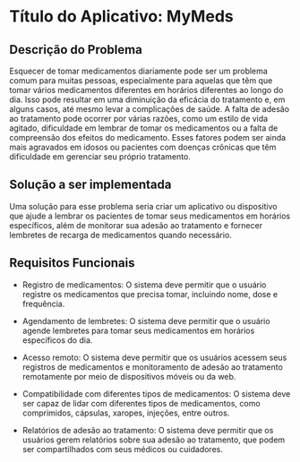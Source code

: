 # Título do Aplicativo: MyMeds

## Descrição do Problema

Esquecer de tomar medicamentos diariamente pode ser um problema comum para muitas pessoas, especialmente para aquelas que têm que tomar vários medicamentos diferentes em horários diferentes ao longo do dia. Isso pode resultar em uma diminuição da eficácia do tratamento e, em alguns casos, até mesmo levar a complicações de saúde. A falta de adesão ao tratamento pode ocorrer por várias razões, como um estilo de vida agitado, dificuldade em lembrar de tomar os medicamentos ou a falta de compreensão dos efeitos do medicamento. Esses fatores podem ser ainda mais agravados em idosos ou pacientes com doenças crônicas que têm dificuldade em gerenciar seu próprio tratamento.

## Solução a ser implementada

Uma solução para esse problema seria criar um aplicativo ou dispositivo que ajude a lembrar os pacientes de tomar seus medicamentos em horários específicos, além de monitorar sua adesão ao tratamento e fornecer lembretes de recarga de medicamentos quando necessário.

## Requisitos Funcionais

- Registro de medicamentos: O sistema deve permitir que o usuário registre os medicamentos que precisa tomar, incluindo nome, dose e frequência.

- Agendamento de lembretes: O sistema deve permitir que o usuário agende lembretes para tomar seus medicamentos em horários específicos do dia.

- Acesso remoto: O sistema deve permitir que os usuários acessem seus registros de medicamentos e monitoramento de adesão ao tratamento remotamente por meio de dispositivos móveis ou da web.

- Compatibilidade com diferentes tipos de medicamentos: O sistema deve ser capaz de lidar com diferentes tipos de medicamentos, como comprimidos, cápsulas, xaropes, injeções, entre outros.

- Relatórios de adesão ao tratamento: O sistema deve permitir que os usuários gerem relatórios sobre sua adesão ao tratamento, que podem ser compartilhados com seus médicos ou cuidadores.
